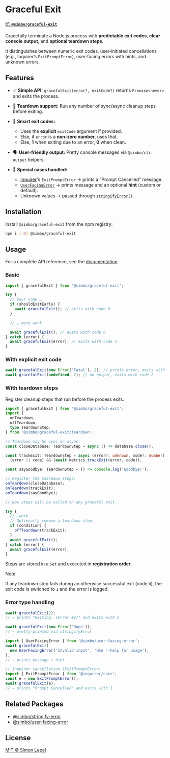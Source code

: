 # Graceful Exit

[📦 **`@simbo/graceful-exit`**](https://npmjs.com/package/@simbo/graceful-exit)

Gracefully terminate a Node.js process with **predictable exit codes**, **clear
console output**, and **optional teardown steps**.

It distinguishes between numeric exit codes, user‑initiated cancellations (e.g.,
Inquirer’s `ExitPromptError`), user‑facing errors with hints, and unknown
errors.

## Features

- ✅ **Simple API:** `gracefulExit(error?, exitCode?)` returns `Promise<never>`
  and exits the process.

- 🧹 **Teardown support:** Run any number of sync/async cleanup steps before
  exiting.

- 🧭 **Smart exit codes:**
  - Uses the **explicit** `exitCode` argument if provided.
  - Else, if `error` is a **non‑zero number**, uses that.
  - Else, **1** when exiting due to an error, **0** when clean.

- 🗣️ **User‑friendly output:** Pretty console messages via `@simbo/cli-output`
  helpers.

- 🙋 **Special cases handled:**
  - [Inquirer](https://www.npmjs.com/package/@inquirer/prompts)'s
    `ExitPromptError` → prints a "Prompt Cancelled" message.
  - [`UserFacingError`](https://www.npmjs.com/package/@simbo/user-facing-error)
    → prints message and an optional **hint** (custom or default).
  - Unknown values → passed through
    [`stringifyError()`](https://www.npmjs.com/package/@simbo/stringify-error).

## Installation

Install `@simbo/graceful-exit` from the npm registry:

```bash
npm i [-D] @simbo/graceful-exit
```

## Usage

For a complete API reference, see the
[documentation](https://simbo.codes/packages/modules/_simbo_graceful_exit/).

### Basic

```ts
import { gracefulExit } from '@simbo/graceful-exit';

try {
  // Your code …
  if (shouldExitEarly) {
    await gracefulExit(); // exits with code 0
  }

  // … more work

  await gracefulExit(); // exits with code 0
} catch (error) {
  await gracefulExit(error); // exits with code 1
}
```

### With explicit exit code

```ts
await gracefulExit(new Error('Fatal'), 2); // prints error, exits with code 2
await gracefulExit(undefined, 2); // no output, exits with code 2
```

### With teardown steps

Register cleanup steps that run before the process exits.

```ts
import { gracefulExit } from '@simbo/graceful-exit';
import {
  onTeardown,
  offTeardown,
  type TeardownStep,
} from '@simbo/graceful-exit/teardown';

// Teardown may be sync or async:
const closeDatabase: TeardownStep = async () => database.close();

const trackExit: TeardownStep = async (error?: unknown, code?: number) =>
  (error || code) && (await metrics.trackExit(error, code));

const sayGoodbye: TeardownStep = () => console.log('Goodbye!');

// Register the teardown steps:
onTeardown(closeDatabase);
onTeardown(trackExit);
onTeardown(sayGoodbye);

// Now steps will be called on any graceful exit.

try {
  // …work
  // Optionally remove a teardown step:
  if (condition) {
    offTeardown(trackExit);
  }
  await gracefulExit();
} catch (error) {
  await gracefulExit(error);
}
```

Steps are stored in a `Set` and executed in **registration order**.

> [!NOTE]  
> If any teardown step fails during an otherwise successful exit (code `0`), the
> exit code is switched to `1` and the error is logged.

### Error type handling

```ts
await gracefulExit(2);
// → prints "Exiting. (Error #2)" and exits with 2

await gracefulExit(new Error('Oops'));
// → pretty‑printed via stringifyError

import { UserFacingError } from '@simbo/user-facing-error';
await gracefulExit(
  new UserFacingError('Invalid input', 'Use --help for usage'),
);
// → prints message + hint

// Inquirer cancellation (ExitPromptError)
import { ExitPromptError } from '@inquirer/core';
const e = new ExitPromptError();
await gracefulExit(e);
// → prints "Prompt Cancelled" and exits with 1
```

## Related Packages

- [@simbo/stringify-error](https://npmjs.com/package/@simbo/stringify-error)
- [@simbo/user-facing-error](https://npmjs.com/package/@simbo/user-facing-error)

## License

[MIT © Simon Lepel](http://simbo.mit-license.org/2025/)
